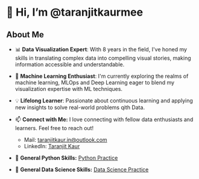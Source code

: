 # 👋 Hi, I’m @taranjitkaurmee

## About Me

- 📊 **Data Visualization Expert**: With 8 years in the field, I've honed my skills in translating complex data into compelling visual stories, making information accessible and understandable.
- 🤖 **Machine Learning Enthusiast**: I'm currently exploring the realms of machine learning, MLOps and Deep Learning eager to blend my visualization expertise with ML techniques.
- 💡 **Lifelong Learner**: Passionate about continuous learning and applying new insights to solve real-world problems qith Data.
  
- 📫 **Connect with Me:** I love connecting with fellow data enthusiasts and learners. Feel free to reach out!
  
  - Mail: taranjitkaur.in@outlook.com
  - LinkedIn: [Taranjit Kaur](https://www.linkedin.com/in/taranjitkaurme/)

- 🔗 **General Python Skills:** [Python Practice](https://github.com/taranjitkaurmee/datascience_practice_python)
- 🔗 **General Data Science Skills:** [Data Science Practice](https://github.com/taranjitkaurmee/datascience_practice_general)


<!--
**taranjitkaurmee/taranjitkaurmee** is a ✨ _special_ ✨ repository because its `README.md` (this file) appears on your GitHub profile.

Here are some ideas to get you started:

- 🔭 I’m currently working on ...
- 🌱 I’m currently learning ...
- 👯 I’m looking to collaborate on ...
- 🤔 I’m looking for help with ...
- 💬 Ask me about ...
- 📫 How to reach me: ...
- 😄 Pronouns: ...
- ⚡ Fun fact: ...
-->

